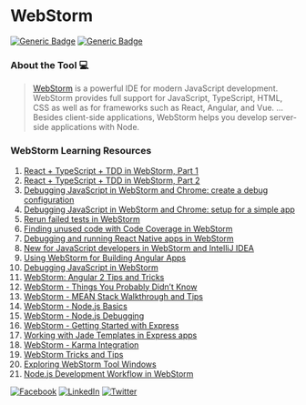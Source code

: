 # WebStorm
[![Generic Badge](https://img.shields.io/badge/JetBrains_Tools-royalblue.svg)](https://www.jetbrains.com)
[![Generic Badge](https://img.shields.io/badge/CodeOps.Tech-royalblue.svg)](https://codeops.tech)

### About the Tool 💻

>[WebStorm](https://www.jetbrains.com/webstorm/) is a powerful IDE for modern JavaScript development. WebStorm provides full support for JavaScript, TypeScript, HTML, CSS as well as for frameworks such as React, Angular, and Vue. ... Besides client-side applications, WebStorm helps you develop server-side applications with Node.

### WebStorm Learning Resources
1. [React + TypeScript + TDD in WebStorm, Part 1](https://www.youtube.com/watch?v=OEr0ppEUIfQ&list=PLQ176FUIyIUYnLuYVKM6JhVd6ukPgzdW7&index=3)
2. [React + TypeScript + TDD in WebStorm, Part 2](https://www.youtube.com/watch?v=ajR_wDQ3r8w&list=PLQ176FUIyIUYnLuYVKM6JhVd6ukPgzdW7&index=2)
3. [Debugging JavaScript in WebStorm and Chrome: create a debug configuration](https://www.youtube.com/watch?v=YNNDMpoGV0w&list=PLQ176FUIyIUYnLuYVKM6JhVd6ukPgzdW7&index=5)
4. [Debugging JavaScript in WebStorm and Chrome: setup for a simple app](https://www.youtube.com/watch?v=oz14IUf0b1M&list=PLQ176FUIyIUYnLuYVKM6JhVd6ukPgzdW7&index=6)
5. [Rerun failed tests in WebStorm](https://www.youtube.com/watch?v=3D3IzelrXDw&list=PLQ176FUIyIUYnLuYVKM6JhVd6ukPgzdW7&index=9)
6. [Finding unused code with Code Coverage in WebStorm](https://www.youtube.com/watch?v=Xt-PrPue7PI&list=PLQ176FUIyIUYnLuYVKM6JhVd6ukPgzdW7&index=10)
7. [Debugging and running React Native apps in WebStorm](https://www.youtube.com/watch?v=vrnKgOKGfnY&list=PLQ176FUIyIUYnLuYVKM6JhVd6ukPgzdW7&index=12)
8. [New for JavaScript developers in WebStorm and IntelliJ IDEA ](https://www.youtube.com/watch?v=EVwJzxLPU3A&list=PLQ176FUIyIUYnLuYVKM6JhVd6ukPgzdW7&index=13)
9. [Using WebStorm for Building Angular Apps](https://www.youtube.com/watch?v=upgjCMHGpwo&list=PLQ176FUIyIUYnLuYVKM6JhVd6ukPgzdW7&index=17)
10. [Debugging JavaScript in WebStorm](https://www.youtube.com/watch?v=CdXoeVRN1JU&list=PLQ176FUIyIUYnLuYVKM6JhVd6ukPgzdW7&index=18)
11. [WebStorm: Angular 2 Tips and Tricks](https://www.youtube.com/watch?v=U-GQ8Nz8agY&list=PLQ176FUIyIUYnLuYVKM6JhVd6ukPgzdW7&index=22)
12. [WebStorm - Things You Probably Didn’t Know](https://www.youtube.com/watch?v=P3yGl4Kfwhs&list=PLQ176FUIyIUYnLuYVKM6JhVd6ukPgzdW7&index=25)
13. [WebStorm - MEAN Stack Walkthrough and Tips](https://www.youtube.com/watch?v=JnMvok0Yks8&list=PLQ176FUIyIUYnLuYVKM6JhVd6ukPgzdW7&index=32)
14. [WebStorm - Node.js Basics](https://www.youtube.com/watch?v=EMiU8zACVgA&list=PLQ176FUIyIUYnLuYVKM6JhVd6ukPgzdW7&index=33)
15. [WebStorm - Node.js Debugging](https://www.youtube.com/watch?v=mVYJy3C63fw&list=PLQ176FUIyIUYnLuYVKM6JhVd6ukPgzdW7&index=34)
16. [WebStorm - Getting Started with Express](https://www.youtube.com/watch?v=wvzZQ05BMmQ&list=PLQ176FUIyIUYnLuYVKM6JhVd6ukPgzdW7&index=35)
17. [Working with Jade Templates in Express apps](https://www.youtube.com/watch?v=-2g90jgidDU&list=PLQ176FUIyIUYnLuYVKM6JhVd6ukPgzdW7&index=36)
18. [WebStorm - Karma Integration](https://www.youtube.com/watch?v=oyWW_V4wALs&list=PLQ176FUIyIUYnLuYVKM6JhVd6ukPgzdW7&index=45)
19. [WebStorm Tricks and Tips](https://www.youtube.com/watch?v=leKbqNpgoNQ&list=PLQ176FUIyIUYnLuYVKM6JhVd6ukPgzdW7&index=46)
20. [Exploring WebStorm Tool Windows](https://www.youtube.com/watch?v=lpe05XJVCpg&list=PLQ176FUIyIUYnLuYVKM6JhVd6ukPgzdW7&index=48)
21. [Node.js Development Workflow in WebStorm](https://www.youtube.com/watch?v=xuXIBSa_7j4&list=PLQ176FUIyIUYnLuYVKM6JhVd6ukPgzdW7&index=49)


[![Facebook](https://img.shields.io/static/v1.svg?label=connect&message=@CodeOpsTech&color=grey&logo=facebook&style=flat&logoColor=white&colorA=royalblue)](https://www.facebook.com/CodeOpsTech)
[![LinkedIn](https://img.shields.io/static/v1.svg?label=connect&message=@CodeOpsTech&color=grey&logo=linkedin&style=flat&logoColor=white&colorA=royalblue)](https://www.linkedin.com/company/codeops-technologies/)
[![Twitter](https://img.shields.io/static/v1.svg?label=connect&message=@CodeOpsTech&color=grey&logo=twitter&style=flat&logoColor=white&colorA=royalblue)](https://twitter.com/CodeOpsTech)
